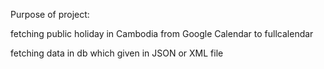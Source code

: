 Purpose of project:
 
fetching public holiday in Cambodia from Google Calendar to fullcalendar
 	
fetching data in db which given in JSON or XML file
  
	
